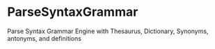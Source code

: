 ParseSyntaxGrammar
==================

Parse Syntax Grammar Engine with Thesaurus, Dictionary, Synonyms, antonyms, and definitions
